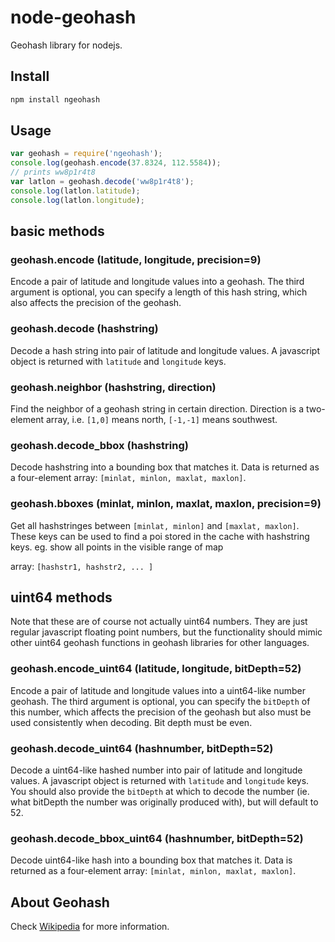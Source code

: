 node-geohash
============

Geohash library for nodejs.

## Install

```bash
npm install ngeohash
```

## Usage

```javascript
var geohash = require('ngeohash');
console.log(geohash.encode(37.8324, 112.5584));
// prints ww8p1r4t8
var latlon = geohash.decode('ww8p1r4t8');
console.log(latlon.latitude);
console.log(latlon.longitude);
```

## basic methods

### geohash.encode (latitude, longitude, precision=9)

Encode a pair of latitude and longitude values into a geohash. The third argument is optional, you can specify a length of this hash string, which also affects the precision of the geohash.

### geohash.decode (hashstring)

Decode a hash string into pair of latitude and longitude values. A javascript object is returned with `latitude` and `longitude` keys.

### geohash.neighbor (hashstring, direction)

Find the neighbor of a geohash string in certain direction. Direction is a two-element array, i.e. `[1,0]` means north, `[-1,-1]` means southwest.

### geohash.decode_bbox (hashstring)

Decode hashstring into a bounding box that matches it. Data is returned as a four-element array: `[minlat, minlon, maxlat, maxlon]`.

### geohash.bboxes (minlat, minlon, maxlat, maxlon, precision=9)
Get all hashstringes between `[minlat, minlon]` and `[maxlat, maxlon]`. These keys can be used to find a poi stored in the cache with hashstring keys. eg. show all points in the visible range of map

array: `[hashstr1, hashstr2, ... ]`


## uint64 methods

Note that these are of course not actually uint64 numbers. They are just regular javascript floating point numbers, but the functionality should mimic other uint64 geohash functions in geohash libraries for other languages.

### geohash.encode_uint64 (latitude, longitude, bitDepth=52)

Encode a pair of latitude and longitude values into a uint64-like number geohash. The third argument is optional, you can specify the `bitDepth` of this number, which affects the precision of the geohash but also must be used consistently when decoding. Bit depth must be even.

### geohash.decode_uint64 (hashnumber, bitDepth=52)

Decode a uint64-like hashed number into pair of latitude and longitude values. A javascript object is returned with `latitude` and `longitude` keys. You should also provide the `bitDepth` at which to decode the number (ie. what bitDepth the number was originally produced with), but will default to 52.

### geohash.decode_bbox_uint64 (hashnumber, bitDepth=52)

Decode uint64-like hash into a bounding box that matches it. Data is returned as a four-element array: `[minlat, minlon, maxlat, maxlon]`.

## About Geohash

Check [Wikipedia](http://en.wikipedia.org/wiki/Geohash "Wiki page for geohash") for more information.
    

